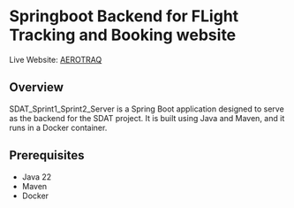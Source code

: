 # Springboot Backend for FLight Tracking and Booking website

Live Website: [AEROTRAQ](http://aviation-react-frontend.s3-website.ca-central-1.amazonaws.com/)

## Overview
SDAT_Sprint1_Sprint2_Server is a Spring Boot application designed to serve as the backend for the SDAT project. It is built using Java and Maven, and it runs in a Docker container.

## Prerequisites
- Java 22
- Maven
- Docker

